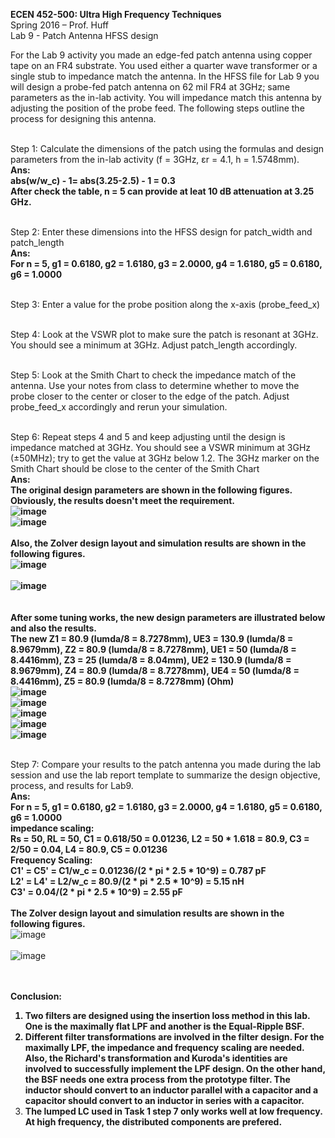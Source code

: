 <b>ECEN 452-500: Ultra High Frequency Techniques</b><br>
Spring 2016 – Prof. Huff<br>
Lab 9 - Patch Antenna HFSS design

For the Lab 9 activity you made an edge-fed patch antenna using copper tape on an FR4 substrate. You used either a quarter wave transformer or a single stub to impedance match the antenna. In the HFSS file for Lab 9 you will design a probe-fed patch antenna on 62 mil FR4 at 3GHz; same parameters as the in-lab activity. You will impedance match this antenna by adjusting the position of the probe feed. The following steps outline the process for designing this antenna.<br>





<br>Step 1: Calculate the dimensions of the patch using the formulas and design parameters from the in-lab activity (f = 3GHz, εr = 4.1, h = 1.5748mm).<br>
<b>Ans:<br>
abs(w/w_c) - 1= abs(3.25-2.5) - 1 = 0.3<br>
After check the table, n = 5 can provide at leat 10 dB attenuation at 3.25 GHz.<br></b>




<br>Step 2: Enter these dimensions into the HFSS design for patch_width and patch_length<br>
<b>Ans:<br>
For n = 5, g1 = 0.6180, g2 = 1.6180, g3 = 2.0000, g4 = 1.6180, g5 = 0.6180, g6 = 1.0000<br></b>






<br>Step 3: Enter a value for the probe position along the x-axis (probe_feed_x)<br>



<br>Step 4: Look at the VSWR plot to make sure the patch is resonant at 3GHz. You should see a minimum at 3GHz. Adjust patch_length accordingly.<br>







<br>Step 5: Look at the Smith Chart to check the impedance match of the antenna. Use your notes from class to determine whether to move the probe closer to the center or closer to the edge of the patch. Adjust probe_feed_x accordingly and rerun your simulation.<br>







<br>Step 6: Repeat steps 4 and 5 and keep adjusting until the design is impedance matched at 3GHz. You should see a VSWR minimum at 3GHz (±50MHz); try to get the value at 3GHz below 1.2. The 3GHz marker on the Smith Chart should be close to the center of the Smith Chart<br>
<b>Ans:<br>
The original design parameters are shown in the following figures. Obviously, the results doesn't meet the requirement.<br>
![image](https://github.com/CourseReps/ECEN452-Spring2016/blob/master/Students/StevenYeh/Lab6/maximally_flat_parameter.jpg)<br>
![image](https://github.com/CourseReps/ECEN452-Spring2016/blob/master/Students/StevenYeh/Lab6/original_maximally_flat_tline_amp_S11_S21.jpg) <br><br>
Also, the Zolver design layout and simulation results are shown in the following figures.<br>
![image](https://github.com/CourseReps/ECEN452-Spring2016/blob/master/Students/StevenYeh/Lab6/N5_MaxFlat_LPF_Tline_Design.jpg)<br><br>
![image](https://github.com/CourseReps/ECEN452-Spring2016/blob/master/Students/StevenYeh/Lab6/N5_MaxFlat_LPF_Tline_Result.jpg)<br><br><br>
After some tuning works, the new design parameters are illustrated below and also the results.<br>
The new Z1 = 80.9 (lumda/8 = 8.7278mm), UE3 = 130.9 (lumda/8 = 8.9679mm), Z2 = 80.9 (lumda/8 = 8.7278mm), UE1 = 50 (lumda/8 = 8.4416mm), Z3 = 25 (lumda/8 = 8.04mm), UE2 = 130.9 (lumda/8 = 8.9679mm), Z4 = 80.9 (lumda/8 = 8.7278mm), UE4 = 50 (lumda/8 = 8.4416mm), Z5 = 80.9 (lumda/8 = 8.7278mm) (Ohm)<br>
![image](https://github.com/CourseReps/ECEN452-Spring2016/blob/master/Students/StevenYeh/Lab6/maximally_flat_tline_parameters.jpg)<br>
![image](https://github.com/CourseReps/ECEN452-Spring2016/blob/master/Students/StevenYeh/Lab6/maximally_flat_tline_amp_S11.jpg) <br>
![image](https://github.com/CourseReps/ECEN452-Spring2016/blob/master/Students/StevenYeh/Lab6/maximally_flat_tline_amp_S21.jpg) <br>
![image](https://github.com/CourseReps/ECEN452-Spring2016/blob/master/Students/StevenYeh/Lab6/maximally_flat_tline_phase_S11.jpg) <br>
![image](https://github.com/CourseReps/ECEN452-Spring2016/blob/master/Students/StevenYeh/Lab6/maximally_flat_tline_phase_S21.jpg) <br></b>

<br>Step 7: Compare your results to the patch antenna you made during the lab session and use the lab report template to summarize the design objective, process, and results for Lab9.<br>
<b>Ans:<br>
For n = 5, g1 = 0.6180, g2 = 1.6180, g3 = 2.0000, g4 = 1.6180, g5 = 0.6180, g6 = 1.0000<br>
impedance scaling:<br>
Rs = 50, RL = 50, C1 = 0.618/50 = 0.01236, L2 = 50 * 1.618 = 80.9, C3 = 2/50 = 0.04, L4 = 80.9, C5 = 0.01236<br>
Frequency Scaling:<br>
C1' = C5' = C1/w_c = 0.01236/(2 * pi * 2.5 * 10^9) = 0.787 pF<br>
L2' = L4' = L2/w_c = 80.9/(2 * pi * 2.5 * 10^9) = 5.15 nH<br>
C3' = 0.04/(2 * pi * 2.5 * 10^9) = 2.55 pF<br><br>
The Zolver design layout and simulation results are shown in the following figures.<br></b>
![image](https://github.com/CourseReps/ECEN452-Spring2016/blob/master/Students/StevenYeh/Lab6/N5_MaxFlat_LPF_LC_Design.jpg)<br><br>
![image](https://github.com/CourseReps/ECEN452-Spring2016/blob/master/Students/StevenYeh/Lab6/N5_MaxFlat_LPF_LC_Result.jpg)<br><br><br>





<b>Conclusion:<br>

1. Two filters are designed using the insertion loss method in this lab. One is the maximally flat LPF and another is the Equal-Ripple BSF.<br>
2. Different filter transformations are involved in the filter design. For the maximally LPF, the impedance and frequency scaling are needed. Also, the Richard's transformation and Kuroda's identities are involved to successfully implement the LPF design. On the other hand, the BSF needs one extra process from the prototype filter. The inductor should convert to an inductor parallel with a capacitor and a capacitor should convert to an inductor in series with a capacitor.
3. The lumped LC used in Task 1 step 7 only works well at low frequency. At high frequency, the distributed components are prefered.</b>
